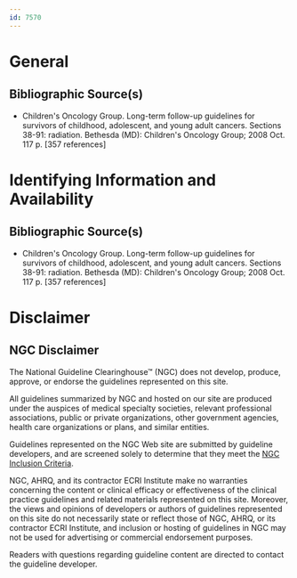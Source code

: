 ```yaml
---
id: 7570
---
```


# General

## Bibliographic Source(s)

- Children's Oncology Group. Long-term follow-up guidelines for survivors of childhood, adolescent, and young adult cancers. Sections 38-91: radiation. Bethesda (MD): Children's Oncology Group; 2008 Oct. 117 p. [357 references]

# Identifying Information and Availability

## Bibliographic Source(s)

- Children's Oncology Group. Long-term follow-up guidelines for survivors of childhood, adolescent, and young adult cancers. Sections 38-91: radiation. Bethesda (MD): Children's Oncology Group; 2008 Oct. 117 p. [357 references]

# Disclaimer

## NGC Disclaimer

The National Guideline Clearinghouse™ (NGC) does not develop, produce, approve, or endorse the guidelines represented on this site.

All guidelines summarized by NGC and hosted on our site are produced under the auspices of medical specialty societies, relevant professional associations, public or private organizations, other government agencies, health care organizations or plans, and similar entities.

Guidelines represented on the NGC Web site are submitted by guideline developers, and are screened solely to determine that they meet the [NGC Inclusion Criteria](/help-and-about/summaries/inclusion-criteria).

NGC, AHRQ, and its contractor ECRI Institute make no warranties concerning the content or clinical efficacy or effectiveness of the clinical practice guidelines and related materials represented on this site. Moreover, the views and opinions of developers or authors of guidelines represented on this site do not necessarily state or reflect those of NGC, AHRQ, or its contractor ECRI Institute, and inclusion or hosting of guidelines in NGC may not be used for advertising or commercial endorsement purposes.

Readers with questions regarding guideline content are directed to contact the guideline developer.

